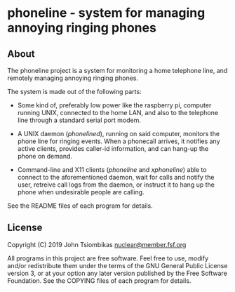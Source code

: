 phoneline - system for managing annoying ringing phones
=======================================================

About
-----
The phoneline project is a system for monitoring a home telephone line, and
remotely managing annoying ringing phones.

The system is made out of the following parts:

 - Some kind of, preferably low power like the raspberry pi, computer running
   UNIX, connected to the home LAN, and also to the telephone line through a
   standard serial port modem.

 - A UNIX daemon (*phonelined*), running on said computer, monitors the phone
   line for ringing events. When a phonecall arrives, it notifies any active
   clients, provides caller-id information, and can hang-up the phone on demand.

 - Command-line and X11 clients (*phoneline* and *xphoneline*) able to connect
   to the aforementioned daemon, wait for calls and notify the user, retreive
   call logs from the daemon, or instruct it to hang up the phone when
   undesirable people are calling.

See the README files of each program for details.

License
-------
Copyright (C) 2019 John Tsiombikas <nuclear@member.fsf.org>

All programs in this project are free software. Feel free to use, modify and/or
redistribute them under the terms of the GNU General Public License version 3,
or at your option any later version published by the Free Software Foundation.
See the COPYING files of each program for details.
